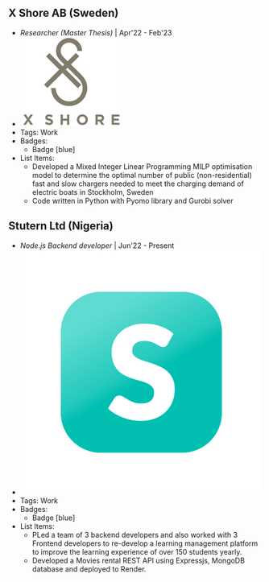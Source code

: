 ## X Shore AB (Sweden)
- *Researcher (Master Thesis)* | Apr'22 - Feb'23
- ![logo512](../assets/xshore.png)
- Tags: Work
- Badges:
  - Badge [blue]
- List Items:
  - Developed a Mixed Integer Linear Programming MILP optimisation model to determine the optimal number of public (non-residential) fast and slow chargers needed to meet the charging demand of electric boats in Stockholm, Sweden
  - Code written in Python with Pyomo library and Gurobi solver

## Stutern Ltd (Nigeria)
- *Node.js Backend developer* | Jun'22 - Present
- ![logo512](../assets/stuternlogo.png)
- Tags: Work
- Badges:
  - Badge [blue]
- List Items:
  - PLed a team of 3 backend developers and also worked with 3 Frontend developers to re-develop a learning management platform to improve the learning experience of over 150 students yearly.
  - Developed a Movies rental REST API using Expressjs, MongoDB database and deployed to Render.
